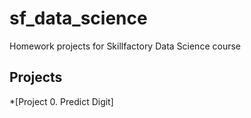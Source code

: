 # sf_data_science
Homework projects for Skillfactory Data Science course


## Projects
*[Project 0. Predict Digit]